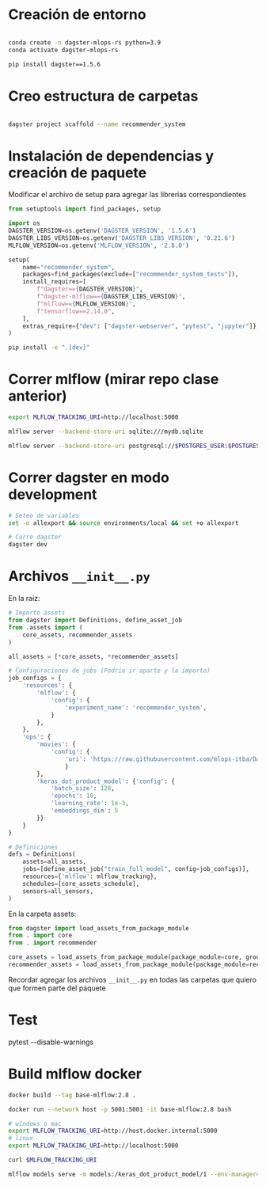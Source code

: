 # Creación de entorno
```bash

conda create -n dagster-mlops-rs python=3.9
conda activate dagster-mlops-rs

pip install dagster==1.5.6

```

# Creo estructura de carpetas
```bash

dagster project scaffold --name recommender_system

```

# Instalación de dependencias y creación de paquete
Modificar el archivo de setup para agregar las librerias correspondientes

```python
from setuptools import find_packages, setup

import os
DAGSTER_VERSION=os.getenv('DAGSTER_VERSION', '1.5.6')
DAGSTER_LIBS_VERSION=os.getenv('DAGSTER_LIBS_VERSION', '0.21.6')
MLFLOW_VERSION=os.getenv('MLFLOW_VERSION', '2.8.0')

setup(
    name="recommender_system",
    packages=find_packages(exclude=["recommender_system_tests"]),
    install_requires=[
        f"dagster=={DAGSTER_VERSION}",
        f"dagster-mlflow=={DAGSTER_LIBS_VERSION}",
        f"mlflow=={MLFLOW_VERSION}",
        f"tensorflow==2.14.0",
    ],
    extras_require={"dev": ["dagster-webserver", "pytest", "jupyter"]},
)
```


```bash
pip install -e ".[dev]"
```

# Correr mlflow (mirar repo clase anterior)

```bash
export MLFLOW_TRACKING_URI=http://localhost:5000

mlflow server --backend-store-uri sqlite:///mydb.sqlite

mlflow server --backend-store-uri postgresql://$POSTGRES_USER:$POSTGRES_PASSWORD@$POSTGRES_HOST/$MLFLOW_POSTGRES_DB --default-artifact-root $MLFLOW_ARTIFACTS_PATH -h 0.0.0.0 -p 5000
```

# Correr dagster en modo development
```bash
# Seteo de variables
set -o allexport && source environments/local && set +o allexport

# Corro dagster
dagster dev
```

# Archivos `__init__.py`

En la raiz:

```python 
# Importo assets
from dagster import Definitions, define_asset_job
from .assets import (
    core_assets, recommender_assets
)

all_assets = [*core_assets, *recommender_assets]

# Configuraciones de jobs (Podria ir aparte y la importo)
job_configs = {
    'resources': {
        'mlflow': {
            'config': {
                'experiment_name': 'recommender_system',
            }            
        },
    },
    'ops': {
        'movies': {
            'config': {
                'uri': 'https://raw.githubusercontent.com/mlops-itba/Datos-RS/main/data/peliculas_0.csv'
                }
        },
        'keras_dot_product_model': {'config': {
            'batch_size': 128,
            'epochs': 10,
            'learning_rate': 1e-3,
            'embeddings_dim': 5
        }}
    }
}

# Definiciones
defs = Definitions(
    assets=all_assets,
    jobs=[define_asset_job("train_full_model", config=job_configs)],
    resources={'mlflow': mlflow_tracking},
    schedules=[core_assets_schedule],
    sensors=all_sensors,
)
```

En la carpeta assets:
```python
from dagster import load_assets_from_package_module
from . import core
from . import recommender

core_assets = load_assets_from_package_module(package_module=core, group_name='core')
recommender_assets = load_assets_from_package_module(package_module=recommender, group_name='recommender')
```

Recordar agregar los archivos `__init__.py` en todas las carpetas que quiero que formen parte del paquete


# Test
pytest --disable-warnings


# Build mlflow docker

```bash
docker build --tag base-mlflow:2.8 .

docker run --network host -p 5001:5001 -it base-mlflow:2.8 bash 

# windows o mac 
export MLFLOW_TRACKING_URI=http://host.docker.internal:5000
# linux
export MLFLOW_TRACKING_URI=http://localhost:5000

curl $MLFLOW_TRACKING_URI

mlflow models serve -m models:/keras_dot_product_model/1 --env-manager=conda --port 5001
```